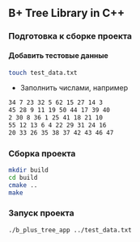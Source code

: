 ## B+ Tree Library in C++

### Подготовка к сборке проекта
#### Добавить тестовые данные
```bash
touch test_data.txt
```
- Заполнить числами, например
```txt
34 7 23 32 5 62 15 27 14 3
45 28 9 11 19 50 44 17 39 40
2 30 8 36 1 25 41 18 21 10
55 12 13 6 4 22 29 31 24 16
20 33 26 35 38 37 42 43 46 47
```

### Сборка проекта

```bash
mkdir build
cd build
cmake ..
make
```

### Запуск проекта 
```bash
./b_plus_tree_app ../test_data.txt
```